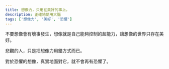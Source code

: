 ```yaml
---
title: 想像力，只用在美好的事上。
description: 正確地使用大腦
tags: ['想像力', '美好', '恐懼']
---
```

不要想像會有壞事發生，想像就是自己能夠控制的超能力，讓想像的世界只存在美好。

悲觀的人，只是把想像力用錯方式而已。

對於恐懼的想像，真實地面對它，就不會再有恐懼了。
